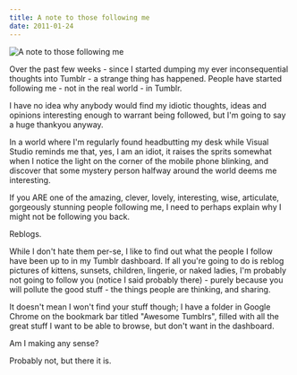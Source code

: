 ```yaml
---
title: A note to those following me
date: 2011-01-24
---
```


![A note to those following me](https://source.unsplash.com/cckf4TsHAuw/1600x900)

Over the past few weeks - since I started dumping my ever inconsequential thoughts into Tumblr - a strange thing has happened. People have started following me - not in the real world - in Tumblr.

I have no idea why anybody would find my idiotic thoughts, ideas and opinions interesting enough to warrant being followed, but I'm going to say a huge thankyou anyway.

In a world where I'm regularly found headbutting my desk while Visual Studio reminds me that, yes, I am an idiot, it raises the sprits somewhat when I notice the light on the corner of the mobile phone blinking, and discover that some mystery person halfway around the world deems me interesting.

If you ARE one of the amazing, clever, lovely, interesting, wise, articulate, gorgeously stunning people following me, I need to perhaps explain why I might not be following you back.

Reblogs.

While I don't hate them per-se, I like to find out what the people I follow have been up to in my Tumblr dashboard. If all you're going to do is reblog pictures of kittens, sunsets, children, lingerie, or naked ladies, I'm probably not going to follow you (notice I said probably there) - purely because you will pollute the good stuff - the things people are thinking, and sharing.

It doesn't mean I won't find your stuff though; I have a folder in Google Chrome on the bookmark bar titled "Awesome Tumblrs", filled with all the great stuff I want to be able to browse, but don't want in the dashboard.

Am I making any sense?

Probably not, but there it is.